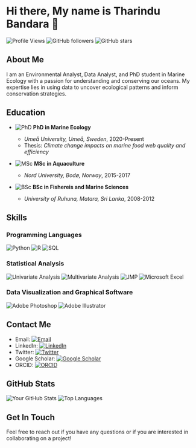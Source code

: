 # Hi there, My name is Tharindu Bandara 👋

![Profile Views](https://komarev.com/ghpvc/?username=yourusername&color=blue)
![GitHub followers](https://img.shields.io/github/followers/yourusername?label=Follow&style=social)
![GitHub stars](https://img.shields.io/github/stars/yourusername?style=social)

## About Me

I am an Environmental Analyst, Data Analyst, and PhD student in Marine Ecology with a passion for understanding and conserving our oceans. My expertise lies in using data to uncover ecological patterns and inform conservation strategies.

## Education

- ![PhD](https://img.shields.io/badge/-PhD-4B0082?style=flat-square&logo=graduation-cap&logoColor=white) **PhD in Marine Ecology**
  - *Umeå University, Umeå, Sweden*, 2020-Present
  - Thesis: *Climate change impacts on marine food web quality and efficiency*

- ![MSc](https://img.shields.io/badge/-MSc-8A2BE2?style=flat-square&logo=graduation-cap&logoColor=white) **MSc in Aquaculture**
  - *Nord University, Bodø, Norway*, 2015-2017

- ![BSc](https://img.shields.io/badge/-BSc-1E90FF?style=flat-square&logo=graduation-cap&logoColor=white) **BSc in Fishereis and Marine Sciences**
  - *University of Ruhuna, Matara, Sri Lanka*, 2008-2012
    
## Skills

### Programming Languages
![Python](https://img.shields.io/badge/-Python-3776AB?style=flat-square&logo=python&logoColor=white)
![R](https://img.shields.io/badge/-R-276DC3?style=flat-square&logo=r&logoColor=white)
![SQL](https://img.shields.io/badge/-SQL-4479A1?style=flat-square&logo=postgresql&logoColor=white)

### Statistical Analysis
![Univariate Analysis](https://img.shields.io/badge/-Univariate_Analysis-4CAF50?style=flat-square)
![Multivariate Analysis](https://img.shields.io/badge/-Multivariate_Analysis-4CAF50?style=flat-square)
![JMP](https://img.shields.io/badge/-JMP-007DB8?style=flat-square&logo=jmp&logoColor=white)
![Microsoft Excel](https://img.shields.io/badge/-Microsoft_Excel-217346?style=flat-square&logo=microsoft-excel&logoColor=white)

### Data Visualization and Graphical Software
![Adobe Photoshop](https://img.shields.io/badge/-Adobe_Photoshop-31A8FF?style=flat-square&logo=adobe-photoshop&logoColor=white)
![Adobe Illustrator](https://img.shields.io/badge/-Adobe_Illustrator-FF9A00?style=flat-square&logo=adobe-illustrator&logoColor=white)


## Contact Me

- Email: [![Email](https://img.shields.io/badge/-Email-D14836?style=flat-square&logo=gmail&logoColor=white)](mailto:tharinduacademia@hotmail.com)
- LinkedIn: [![LinkedIn](https://img.shields.io/badge/-LinkedIn-0077B5?style=flat-square&logo=linkedin&logoColor=white)](https://www.linkedin.com/in/tharindu-bandara-9aa58b44)
- Twitter: [![Twitter](https://img.shields.io/badge/-Twitter-1DA1F2?style=flat-square&logo=twitter&logoColor=white)](https://mobile.twitter.com/tharinduTW)
- Google Scholar: [![Google Scholar](https://img.shields.io/badge/-Google_Scholar-4285F4?style=flat-square&logo=google-scholar&logoColor=white)](https://scholar.google.com/citations?user=cSsynJcAAAAJ&hl=en)
- ORCID: [![ORCID](https://img.shields.io/badge/-ORCID-A6CE39?style=flat-square&logo=orcid&logoColor=white)](https://orcid.org/0000-0002-7211-6374)

## GitHub Stats

![Your GitHub Stats](https://github-readme-stats.vercel.app/api?username=yourusername&show_icons=true&hide=stars)
![Top Languages](https://github-readme-stats.vercel.app/api/top-langs/?username=yourusername&layout=compact)

## Get In Touch

Feel free to reach out if you have any questions or if you are interested in collaborating on a project!

